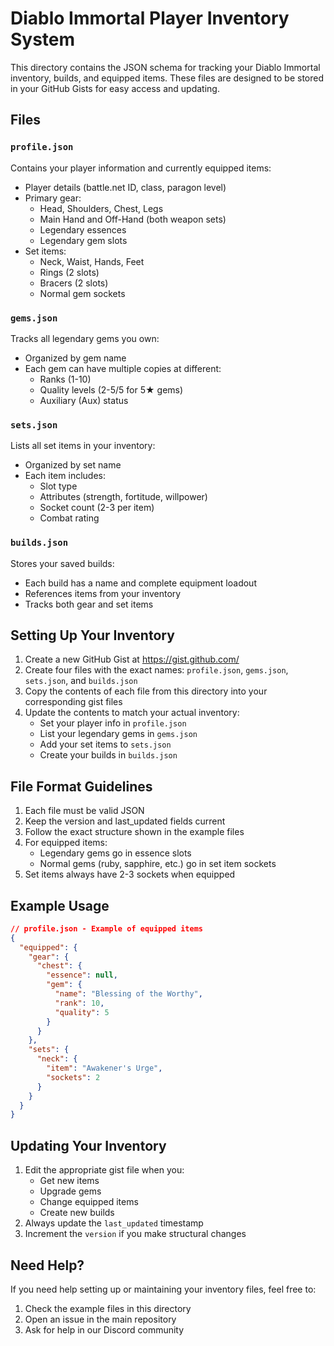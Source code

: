 # Diablo Immortal Player Inventory System

This directory contains the JSON schema for tracking your Diablo Immortal inventory, builds, and equipped items. These files are designed to be stored in your GitHub Gists for easy access and updating.

## Files

### `profile.json`
Contains your player information and currently equipped items:
- Player details (battle.net ID, class, paragon level)
- Primary gear:
  - Head, Shoulders, Chest, Legs
  - Main Hand and Off-Hand (both weapon sets)
  - Legendary essences
  - Legendary gem slots
- Set items:
  - Neck, Waist, Hands, Feet
  - Rings (2 slots)
  - Bracers (2 slots)
  - Normal gem sockets

### `gems.json`
Tracks all legendary gems you own:
- Organized by gem name
- Each gem can have multiple copies at different:
  - Ranks (1-10)
  - Quality levels (2-5/5 for 5★ gems)
  - Auxiliary (Aux) status

### `sets.json`
Lists all set items in your inventory:
- Organized by set name
- Each item includes:
  - Slot type
  - Attributes (strength, fortitude, willpower)
  - Socket count (2-3 per item)
  - Combat rating

### `builds.json`
Stores your saved builds:
- Each build has a name and complete equipment loadout
- References items from your inventory
- Tracks both gear and set items

## Setting Up Your Inventory

1. Create a new GitHub Gist at https://gist.github.com/
2. Create four files with the exact names: `profile.json`, `gems.json`, `sets.json`, and `builds.json`
3. Copy the contents of each file from this directory into your corresponding gist files
4. Update the contents to match your actual inventory:
   - Set your player info in `profile.json`
   - List your legendary gems in `gems.json`
   - Add your set items to `sets.json`
   - Create your builds in `builds.json`

## File Format Guidelines

1. Each file must be valid JSON
2. Keep the version and last_updated fields current
3. Follow the exact structure shown in the example files
4. For equipped items:
   - Legendary gems go in essence slots
   - Normal gems (ruby, sapphire, etc.) go in set item sockets
5. Set items always have 2-3 sockets when equipped

## Example Usage

```json
// profile.json - Example of equipped items
{
  "equipped": {
    "gear": {
      "chest": {
        "essence": null,
        "gem": {
          "name": "Blessing of the Worthy",
          "rank": 10,
          "quality": 5
        }
      }
    },
    "sets": {
      "neck": {
        "item": "Awakener's Urge",
        "sockets": 2
      }
    }
  }
}
```

## Updating Your Inventory

1. Edit the appropriate gist file when you:
   - Get new items
   - Upgrade gems
   - Change equipped items
   - Create new builds
2. Always update the `last_updated` timestamp
3. Increment the `version` if you make structural changes

## Need Help?

If you need help setting up or maintaining your inventory files, feel free to:
1. Check the example files in this directory
2. Open an issue in the main repository
3. Ask for help in our Discord community

